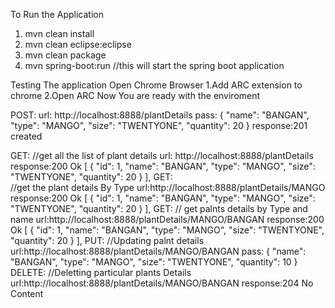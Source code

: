 To Run the Application

1. mvn clean install
2. mvn clean eclipse:eclipse
3. mvn clean package
4. mvn spring-boot:run  //this will start the spring boot application 


Testing The application
Open Chrome Browser
1.Add ARC extension to chrome
2.Open ARC
Now You are ready with the enviroment

POST:
	url: http://localhost:8888/plantDetails
	pass:
		{
			"name": "BANGAN",
			"type": "MANGO",
			"size": "TWENTYONE",
			"quantity": 20
		}
	response:201 created

GET:
//get all the list of plant details
	url: http://localhost:8888/plantDetails	
	response:200 Ok
	[
		{
			"id": 1,
			"name": "BANGAN",
			"type": "MANGO",
			"size": "TWENTYONE",
			"quantity": 20
		}
	],
GET:	
//get the plant details By Type
    url:http://localhost:8888/plantDetails/MANGO
	response:200 Ok
	[
		{
			"id": 1,
			"name": "BANGAN",
			"type": "MANGO",
			"size": "TWENTYONE",
			"quantity": 20
		}
	],
GET:
// get palnts details by Type and name
	url:http://localhost:8888/plantDetails/MANGO/BANGAN
	response:200 Ok
	[
		{
			"id": 1,
			"name": "BANGAN",
			"type": "MANGO",
			"size": "TWENTYONE",
			"quantity": 20
		}
	],
PUT:
//Updating palnt details
	url:http://localhost:8888/plantDetails/MANGO/BANGAN 
		pass:
		{
			"name": "BANGAN",
			"type": "MANGO",
			"size": "TWENTYONE",
			"quantity": 10
		}
DELETE:
//Deletting particular plants Details
	url:http://localhost:8888/plantDetails/MANGO/BANGAN
	response:204 No Content
	
	
	
	
	